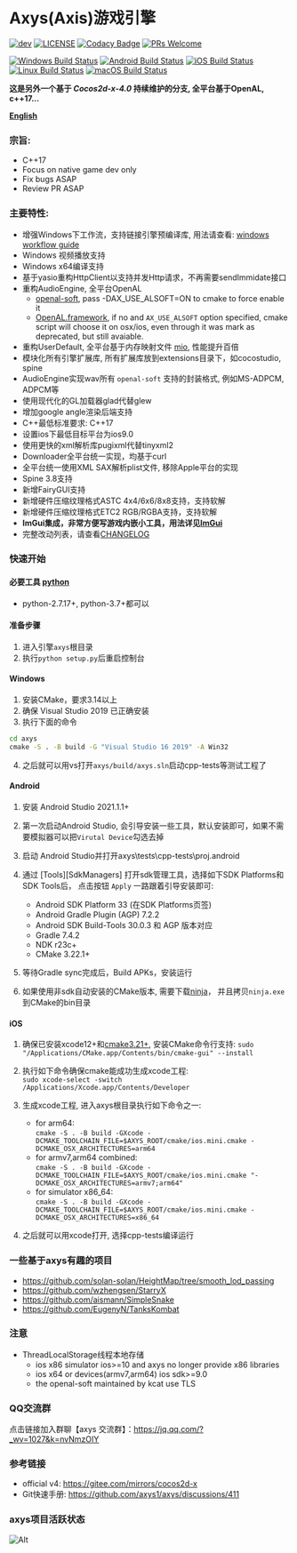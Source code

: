 # Axys(Axis)游戏引擎

[![dev](https://img.shields.io/github/v/release/axys1/axys?include_prereleases&label=release)](https://github.com/axys1/axys/releases)
[![LICENSE](https://img.shields.io/badge/license-MIT-blue.svg)](https://github.com/axys1/axys/blob/master/LICENSE)
[![Codacy Badge](https://app.codacy.com/project/badge/Grade/81fa1aba09ab41a98b949064b928d06e)](https://www.codacy.com/gh/axys1/axys/dashboard?utm_source=github.com&amp;utm_medium=referral&amp;utm_content=axys1/axys&amp;utm_campaign=Badge_Grade)
[![PRs Welcome](https://img.shields.io/badge/PRs-welcome-blue.svg)](https://github.com/axys1/axys/pulls)
  
[![Windows Build Status](https://github.com/axys1/axys/actions/workflows/windows-ci.yml/badge.svg)](https://github.com/axys1/axys/actions/workflows/windows-ci.yml)
[![Android Build Status](https://github.com/axys1/axys/workflows/android/badge.svg)](https://github.com/axys1/axys/actions?query=workflow%3Aandroid)
[![iOS Build Status](https://github.com/axys1/axys/workflows/ios/badge.svg)](https://github.com/axys1/axys/actions?query=workflow%3Aios)
[![Linux Build Status](https://github.com/axys1/axys/workflows/linux/badge.svg)](https://github.com/axys1/axys/actions?query=workflow%3Alinux)
[![macOS Build Status](https://github.com/axys1/axys/workflows/osx/badge.svg)](https://github.com/axys1/axys/actions?query=workflow%3Aosx)  


**这是另外一个基于 *Cocos2d-x-4.0* 持续维护的分支, 全平台基于OpenAL, c++17...**
  
**[English](README.md)**
  
### 宗旨:
* C++17
* Focus on native game dev only
* Fix bugs ASAP
* Review PR ASAP
  
### 主要特性:
* 增强Windows下工作流，支持链接引擎预编译库, 用法请查看: [windows workflow guide](https://github.com/axys1/axys/issues/564)
* Windows 视频播放支持
* Windows x64编译支持
* 基于yasio重构HttpClient以支持并发Http请求，不再需要sendImmidate接口
* 重构AudioEngine, 全平台OpenAL
  * [openal-soft](https://github.com/kcat/openal-soft), pass -DAX_USE_ALSOFT=ON to cmake to force enable it
  * [OpenAL.framework](https://opensource.apple.com/tarballs/OpenAL), if no and ```AX_USE_ALSOFT``` option specified, cmake script will choose it on osx/ios, even through it was mark as deprecated, but still avaiable.
* 重构UserDefault, 全平台基于内存映射文件 [mio](https://github.com/mandreyel/mio), 性能提升百倍
* 模块化所有引擎扩展库, 所有扩展库放到extensions目录下，如cocostudio, spine
* AudioEngine实现wav所有 ```openal-soft``` 支持的封装格式, 例如MS-ADPCM, ADPCM等
* 使用现代化的GL加载器glad代替glew
* 增加google angle渲染后端支持
* C++最低标准要求: C++17
* 设置ios下最低目标平台为ios9.0
* 使用更快的xml解析库pugixml代替tinyxml2
* Downloader全平台统一实现，均基于curl
* 全平台统一使用XML SAX解析plist文件, 移除Apple平台的实现
* Spine 3.8支持
* 新增FairyGUI支持
* 新增硬件压缩纹理格式ASTC 4x4/6x6/8x8支持，支持软解
* 新增硬件压缩纹理格式ETC2 RGB/RGBA支持，支持软解
* **ImGui集成，非常方便写游戏内嵌小工具，用法详见[ImGui](extensions/ImGui/README.md)**
* 完整改动列表，请查看[CHANGELOG](CHANGELOG)
  
### 快速开始

#### 必要工具 [python](https://www.python.org/downloads/)
  * python-2.7.17+, python-3.7+都可以

#### 准备步骤
  1. 进入引擎```axys```根目录
  3. 执行```python setup.py```后重启控制台

#### Windows
  1. 安装CMake，要求3.14以上  
  2. 确保 Visual Studio 2019 已正确安装
  3. 执行下面的命令
  ```bat
  cd axys
  cmake -S . -B build -G "Visual Studio 16 2019" -A Win32
  ``` 
  4. 之后就可以用vs打开```axys/build/axys.sln```启动cpp-tests等测试工程了

#### Android
  1. 安装 Android Studio 2021.1.1+
  2. 第一次启动Android Studio, 会引导安装一些工具，默认安装即可，如果不需要模拟器可以把```Virutal Device```勾选去掉
  2. 启动 Android Studio并打开axys\tests\cpp-tests\proj.android
  3. 通过 [Tools][SdkManagers] 打开sdk管理工具，选择如下SDK Platforms和SDK Tools后， 点击按钮 ```Apply``` 一路跟着引导安装即可:
     * Android SDK Platform 33  (在SDK Platforms页签)  
     * Android Gradle Plugin (AGP) 7.2.2  
     * Android SDK Build-Tools 30.0.3 和 AGP 版本对应  
     * Gradle 7.4.2  
     * NDK r23c+  
     * CMake 3.22.1+  

  5. 等待Gradle sync完成后，Build APKs，安装运行  
  6. 如果使用非sdk自动安装的CMake版本, 需要下载[ninja](https://github.com/ninja-build/ninja/releases)， 并且拷贝```ninja.exe```到CMake的bin目录

#### iOS
  1. 确保已安装xcode12+和[cmake3.21+](https://github.com/Kitware/CMake/releases), 安装CMake命令行支持: ```sudo "/Applications/CMake.app/Contents/bin/cmake-gui" --install```
  2. 执行如下命令确保cmake能成功生成xcode工程:  
  ```sudo xcode-select -switch /Applications/Xcode.app/Contents/Developer```  
  3. 生成xcode工程, 进入axys根目录执行如下命令之一:  
     - for arm64:  
     ```cmake -S . -B build -GXcode -DCMAKE_TOOLCHAIN_FILE=$AXYS_ROOT/cmake/ios.mini.cmake -DCMAKE_OSX_ARCHITECTURES=arm64```
     - for armv7,arm64 combined:  
     ```cmake -S . -B build -GXcode -DCMAKE_TOOLCHAIN_FILE=$AXYS_ROOT/cmake/ios.mini.cmake "-DCMAKE_OSX_ARCHITECTURES=armv7;arm64"```
     - for simulator x86_64:  
     ```cmake -S . -B build -GXcode -DCMAKE_TOOLCHAIN_FILE=$AXYS_ROOT/cmake/ios.mini.cmake -DCMAKE_OSX_ARCHITECTURES=x86_64```

  4. 之后就可以用xcode打开, 选择cpp-tests编译运行

### 一些基于axys有趣的项目

- https://github.com/solan-solan/HeightMap/tree/smooth_lod_passing
- https://github.com/wzhengsen/StarryX
- https://github.com/aismann/SimpleSnake
- https://github.com/EugenyN/TanksKombat

### 注意
  * ThreadLocalStorage线程本地存储
    - ios x86 simulator ios>=10 and axys no longer provide x86 libraries
    - ios x64 or devices(armv7,arm64) ios sdk>=9.0
    - the openal-soft maintained by kcat use TLS

### QQ交流群

  点击链接加入群聊【axys 交流群】：https://jq.qq.com/?_wv=1027&k=nvNmzOIY
  
### 参考链接
  * official v4: https://gitee.com/mirrors/cocos2d-x
  * Git快速手册: https://github.com/axys1/axys/discussions/411

### axys项目活跃状态

![Alt](https://repobeats.axiom.co/api/embed/e46f10898672224fde3b102d81a28482164faf2e.svg "Repobeats analytics image")
